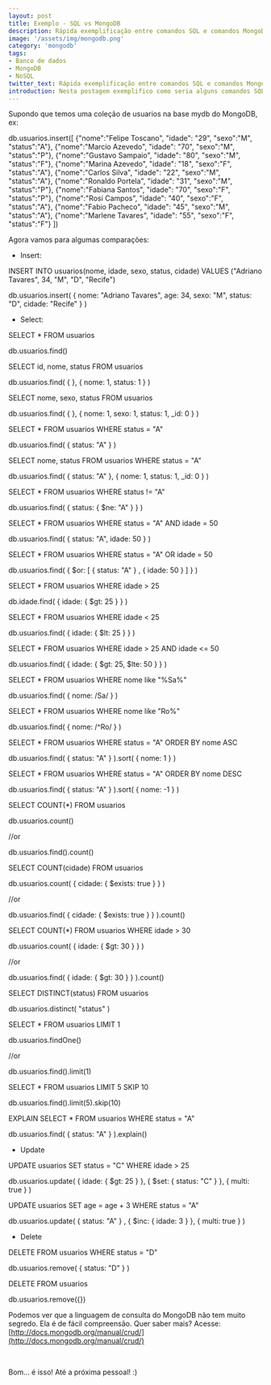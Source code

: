 ```yaml
---
layout: post
title: Exemplo - SQL vs MongoDB
description: Rápida exemplificação entre comandos SQL e comandos MongoDB.
image: '/assets/img/mongodb.png'
category: 'mongodb'
tags:
- Banco de dados
- MongoDB
- NoSQL
twitter_text: Rápida exemplificação entre comandos SQL e comandos MongoDB. 
introduction: Nesta postagem exemplifico como seria alguns comandos SQL na linguagem de consulta do MongoDB
---
```

Supondo que temos uma coleção de usuarios na base mydb do MongoDB, ex:

db.usuarios.insert([
    {"nome":"Felipe Toscano", "idade": "29", "sexo":"M", "status":"A"},
    {"nome":"Marcio Azevedo", "idade": "70", "sexo":"M", "status":"P"},
    {"nome":"Gustavo Sampaio", "idade": "80", "sexo":"M", "status":"F"},
    {"nome":"Marina Azevedo", "idade": "18", "sexo":"F", "status":"A"},
    {"nome":"Carlos Silva", "idade": "22", "sexo":"M", "status":"A"},
    {"nome":"Ronaldo Portela", "idade": "31", "sexo":"M", "status":"P"},
    {"nome":"Fabiana Santos", "idade": "70", "sexo":"F", "status":"P"},
    {"nome":"Rosi Campos", "idade": "40", "sexo":"F", "status":"A"},
    {"nome":"Fabio Pacheco", "idade": "45", "sexo":"M", "status":"A"},
    {"nome":"Marlene Tavares", "idade": "55", "sexo":"F", "status":"F"}
])

Agora vamos para algumas comparações:

- Insert:

INSERT INTO usuarios(nome, idade, sexo, status, cidade)
VALUES ("Adriano Tavares", 34, "M", "D", "Recife")

db.usuarios.insert(
   { nome: "Adriano Tavares", age: 34, sexo: "M", status: "D", cidade: "Recife" }
)

- Select:

SELECT * FROM usuarios

db.usuarios.find()


SELECT id, nome, status FROM usuarios

db.usuarios.find(
    { },
    { nome: 1, status: 1 }
)
 

SELECT nome, sexo, status FROM usuarios

db.usuarios.find(
    { },
    { nome: 1, sexo: 1, status: 1, _id: 0 }
)
 

SELECT * FROM usuarios WHERE status = "A"

db.usuarios.find(
    { status: "A" }
)
 

SELECT nome, status FROM usuarios WHERE status = "A"

db.usuarios.find(
    { status: "A" },
    { nome: 1, status: 1, _id: 0 }
)
 

SELECT * FROM usuarios WHERE status != "A"

db.usuarios.find(
    { status: { $ne: "A" } }
)
 

SELECT * FROM usuarios WHERE status = "A" AND idade = 50

db.usuarios.find(
    { status: "A",
      idade: 50 }
)
 

SELECT * FROM usuarios WHERE status = "A" OR idade = 50

db.usuarios.find(
    { $or: [ { status: "A" } ,
             { idade: 50 } ] }
)
 

SELECT * FROM usuarios WHERE idade > 25

db.idade.find(
    { idade: { $gt: 25 } }
)
 

SELECT * FROM usuarios WHERE idade < 25

db.usuarios.find(
   { idade: { $lt: 25 } }
)
 

SELECT * FROM usuarios WHERE idade > 25 AND idade <= 50

db.usuarios.find(
   { idade: { $gt: 25, $lte: 50 } }
)
 

SELECT * FROM usuarios WHERE nome like "%Sa%"

db.usuarios.find( { nome: /Sa/ } )
 

SELECT * FROM usuarios WHERE nome like "Ro%"

db.usuarios.find( { nome: /^Ro/ } )
 

SELECT * FROM usuarios WHERE status = "A" ORDER BY nome ASC

db.usuarios.find( { status: "A" } ).sort( { nome: 1 } )
 

SELECT * FROM usuarios WHERE status = "A" ORDER BY nome DESC

db.usuarios.find( { status: "A" } ).sort( { nome: -1 } )
 

SELECT COUNT(*) FROM usuarios

db.usuarios.count()

//or

db.usuarios.find().count()
 

SELECT COUNT(cidade) FROM usuarios

db.usuarios.count( { cidade: { $exists: true } } )

//or

db.usuarios.find( { cidade: { $exists: true } } ).count()
 

SELECT COUNT(*) FROM usuarios WHERE idade > 30

db.usuarios.count( { idade: { $gt: 30 } } )

//or

db.usuarios.find( { idade: { $gt: 30 } } ).count()
 

SELECT DISTINCT(status) FROM usuarios

db.usuarios.distinct( "status" )
 

SELECT * FROM usuarios LIMIT 1

db.usuarios.findOne()

//or

db.usuarios.find().limit(1)
 

SELECT * FROM usuarios LIMIT 5 SKIP 10

db.usuarios.find().limit(5).skip(10)
 

EXPLAIN SELECT * FROM usuarios WHERE status = "A"

db.usuarios.find( { status: "A" } ).explain()
 

- Update

UPDATE usuarios SET status = "C" WHERE idade > 25

db.usuarios.update(
   { idade: { $gt: 25 } },
   { $set: { status: "C" } },
   { multi: true }
)
 

UPDATE usuarios SET age = age + 3 WHERE status = "A"

db.usuarios.update(
   { status: "A" } ,
   { $inc: { idade: 3 } },
   { multi: true }
)
 

- Delete

DELETE FROM usuarios WHERE status = "D"

db.usuarios.remove( { status: "D" } )
 

DELETE FROM usuarios

db.usuarios.remove({})
 

Podemos ver que a linguagem de consulta do MongoDB não tem muito segredo. Ela é de fácil compreensão. Quer saber mais? Acesse: 
[http://docs.mongodb.org/manual/crud/](http://docs.mongodb.org/manual/crud/)

 

Bom... é isso! Até a próxima pessoal! :)

